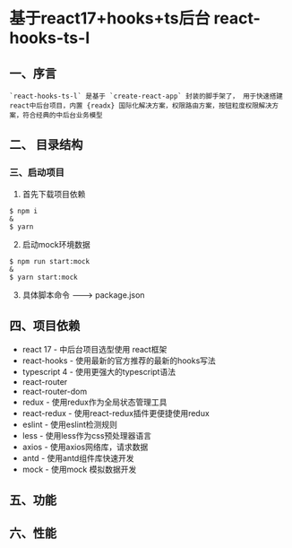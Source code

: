 # 基于react17+hooks+ts后台 react-hooks-ts-l

## 一、序言
    `react-hooks-ts-l` 是基于 `create-react-app` 封装的脚手架了， 用于快速搭建 react中后台项目，内置 {readx} 国际化解决方案，权限路由方案，按钮粒度权限解决方案，符合经典的中后台业务模型

## 二、 目录结构

### 三、启动项目

1. 首先下载项目依赖
```
$ npm i 
& 
$ yarn
```
2. 启动mock环境数据
```
$ npm run start:mock
&
$ yarn start:mock
```
3. 具体脚本命令 ---> package.json

## 四、项目依赖
- react 17  - 中后台项目选型使用 react框架
- react-hooks - 使用最新的官方推荐的最新的hooks写法
- typescript 4 - 使用更强大的typescript语法
- react-router
- react-router-dom
- redux  -  使用redux作为全局状态管理工具
- react-redux  -  使用react-redux插件更便捷使用redux
- eslint  -  使用eslint检测规则
- less  -  使用less作为css预处理器语言
- axios  -  使用axios网络库，请求数据
- antd  -  使用antd组件库快速开发
- mock  -  使用mock 模拟数据开发

## 五、功能

## 六、性能

